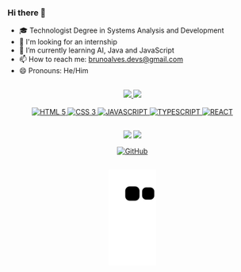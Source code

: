 ### Hi there 👋

- 🎓 Technologist Degree in Systems Analysis and Development
- 🔭 I'm looking for an internship
- 🌱 I’m currently learning AI, Java and JavaScript
- 📫 How to reach me: brunoalves.devs@gmail.com
- 😄 Pronouns: He/Him
##
<div align="center">
  <a href="https://github.com/devsbruno">
  <img height="130em" src="https://github-readme-stats.vercel.app/api?username=devsbruno&show_icons=true&theme=tokyonight&include_all_commits=true&count_private=true"/>
  <img height="130em" src="https://github-readme-stats.vercel.app/api/top-langs/?username=devsbruno&layout=compact&langs_count=7&theme=tokyonight"/>
</div>
  

<div style="display: inline_block" align="center"><br>
<img alt="HTML 5" height="70" width="80" src="https://cdn.jsdelivr.net/gh/devicons/devicon/icons/html5/html5-plain-wordmark.svg" />
<img alt="CSS 3" height="70" width="80" src="https://cdn.jsdelivr.net/gh/devicons/devicon/icons/css3/css3-plain-wordmark.svg" />
<img alt="JAVASCRIPT" height="70" width="80" src="https://cdn.jsdelivr.net/gh/devicons/devicon/icons/javascript/javascript-original.svg" />
<img alt="TYPESCRIPT" height="70" width="80" src="https://cdn.jsdelivr.net/gh/devicons/devicon/icons/typescript/typescript-original.svg" />
<img alt="REACT" height="70" width="80" src="https://cdn.jsdelivr.net/gh/devicons/devicon/icons/react/react-original-wordmark.svg" />
</div> 
  
##
 <div align="center">
   <a href="https://www.linkedin.com/in/devsbruno" target="_blank"><img src="https://img.shields.io/badge/-LinkedIn-%230077B5?style=for-the-badge&logo=linkedin&logoColor=white" target="_blank"></a>
  <a href = "mailto:brunoalves.devs@gmail.com"><img src="https://img.shields.io/badge/Gmail-D14836?style=for-the-badge&logo=gmail&logoColor=white" target="_blank"></a>
 
   
  [![GitHub](https://img.shields.io/badge/GitHub-100000?style=for-the-badge&logo=github&logoColor=white)](https://github.com/devsbruno)
   
##  
   ![Snake animation](https://github.com/devsbruno/devsbruno/blob/output/github-contribution-grid-snake.svg)
   
 </div>
 
 
 
